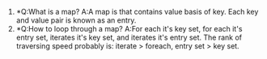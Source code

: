 1.
	*Q:What is a map?
	A:A map is that contains value basis of key. Each key and value pair is known as an entry.
2.
	*Q:How to loop through a map?
	A:For each it's key set, for each it's entry set, iterates it's key set, and iterates it's entry set. The rank of traversing speed probably is: iterate > foreach, entry set > key set.
